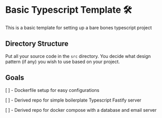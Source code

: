 # Basic Typescript Template 🛠️

This is a basic template for setting up a bare bones typescript project

## Directory Structure

Put all your source code in the `src` directory. You decide what design pattern (if any) you wish to use based on your project.

## Goals

[ ] - Dockerfile setup for easy configurations

[ ] - Derived repo for simple boilerplate Typescript Fastify server

[ ] - Derived repo for docker compose with a database and email server
